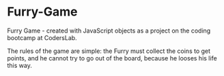 # Furry-Game
Furry Game - created with JavaScript objects as a project on the coding bootcamp at CodersLab.

The rules of the game are simple: the Furry must collect the coins to get points, and he cannot try to go out of the board, because he looses his life this way.


